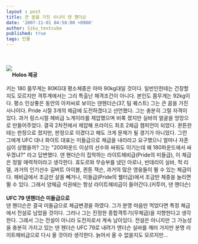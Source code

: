 ```yaml
---
layout : post
title: 큰 꿈을 가진 사나이 댄 핸더슨
date: '2007-11-01 04:58:00 +0900'
author: Siku_textcube
published: true
tags: 인물
---
```

<br /><br /><strong><img style="margin-bottom: 15px;" src="http://www.holos.co.kr/upload_files/news/550/dhb.jpg" />Holos 제공<br /><br /></strong>키는 180 몸무게는 80KG대 평소체중은 아마 90kg대일 것이다. 일반인한테는 건장할지도 모르지만 격투계에서는 그리 특출난 체격조건이 아니다. 본인도 몸무게는 92kg이다. 평소 인상좋은 동안의 아저씨로 보이는 댄헨더슨(37, 팀 퀘스트) 그는 큰 꿈을 가진 사나이다. Pride 시절 3개의 체급에 도전하겠다고 선언했다. 그는 충분히 그럴 자격이 있다. 과거 링스시절 헤비급 노게이라를 제압했으며 비록 졌지만 실바의 얼굴을 엉망으로 만들어주었다. 결국 2차전에서 제압해 프라이드 최초 2체급 챔피언이 되었다. 퀸튼한테는 판정으로 졌지만, 판정으로 이겼다고 해도 크게 문제가 될 경기가 아니었다. 그런 그에게 UFC 대나 화이트 대표는 미들급으로 체급을 내리라고 요구했으니 얼마나 자존심이 상했을까? 그는 "200파운드 이상의 선수와 싸워도 이기는데 왜 180파운드에서 싸우겠냐?" 라고 답변했다. 덴 핸더슨이 집착하는 라이트헤비급(Pride의 미들급), 이 체급은 정말 매력적이라고 생각한다. 효도르와 무승부를 냈던 아로나, 반데리이 실바, 척 리델, 과거의 인기선수 길버트 아이블, 퀸튼 잭슨, 과거의 많은 영웅들이 뛸 수 있는 체급이다. 헤비급에서 조금만 살을 빼거나, 미들급(Pride의 웰터급)에서 조금만 체중을 늘리면 뛸 수 있다. 그래서 양체급 석권에는 항상 라이트헤비급이 들어간다.(커투어, 댄 핸더슨) <br /><br /><strong>UFC 79 댄핸더슨 미들급으로<br /></strong>댄 핸더슨은 결국 미들급으로 체급변경을 하였다. 그가 분명 마음만 먹었다면 특정 체급에서 전설로 남았을 것이다. 그러나 그는 진정한 종합격투기(무체급)을 지향한다고 생각한다. 그래서 그는 전설이 아니라 도전자로서 계속 남아있다. 전설은 아니지만 그 가능성을 충분히 가지고 있는 댄 헨더슨 UFC 79로 내려가 앤더슨 실바를 깨러 가지만 분명 라이트헤비급으로 다시 올 것이라 생각한다. 늙어서 올 수 없을지도 모르지만...

